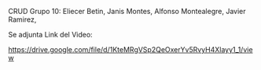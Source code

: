 CRUD Grupo 10: Eliecer Betin, Janis Montes, Alfonso Montealegre, Javier Ramirez,

Se adjunta Link del Video:

https://drive.google.com/file/d/1KteMRgVSp2QeOxerYv5RvyH4Xlayy1_1/view